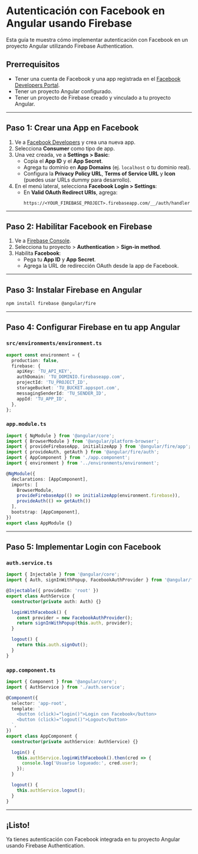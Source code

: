 
# Autenticación con Facebook en Angular usando Firebase

Esta guía te muestra cómo implementar autenticación con Facebook en un proyecto Angular utilizando Firebase Authentication.

## Prerrequisitos

- Tener una cuenta de Facebook y una app registrada en el [Facebook Developers Portal](https://developers.facebook.com/).
- Tener un proyecto Angular configurado.
- Tener un proyecto de Firebase creado y vinculado a tu proyecto Angular.

---

## Paso 1: Crear una App en Facebook

1. Ve a [Facebook Developers](https://developers.facebook.com/apps/) y crea una nueva app.
2. Selecciona **Consumer** como tipo de app.
3. Una vez creada, ve a **Settings > Basic**:
   - Copia el **App ID** y el **App Secret**.
   - Agrega tu dominio en **App Domains** (ej. `localhost` o tu dominio real).
   - Configura la **Privacy Policy URL**, **Terms of Service URL** y **Icon** (puedes usar URLs dummy para desarrollo).
4. En el menú lateral, selecciona **Facebook Login > Settings**:
   - En **Valid OAuth Redirect URIs**, agrega:  
     ```
     https://<YOUR_FIREBASE_PROJECT>.firebaseapp.com/__/auth/handler
     ```

---

## Paso 2: Habilitar Facebook en Firebase

1. Ve a [Firebase Console](https://console.firebase.google.com/).
2. Selecciona tu proyecto > **Authentication** > **Sign-in method**.
3. Habilita **Facebook**:
   - Pega tu **App ID** y **App Secret**.
   - Agrega la URL de redirección OAuth desde la app de Facebook.

---

## Paso 3: Instalar Firebase en Angular

```bash
npm install firebase @angular/fire
```

---

## Paso 4: Configurar Firebase en tu app Angular

### `src/environments/environment.ts`

```ts
export const environment = {
  production: false,
  firebase: {
    apiKey: 'TU_API_KEY',
    authDomain: 'TU_DOMINIO.firebaseapp.com',
    projectId: 'TU_PROJECT_ID',
    storageBucket: 'TU_BUCKET.appspot.com',
    messagingSenderId: 'TU_SENDER_ID',
    appId: 'TU_APP_ID',
  },
};
```

### `app.module.ts`

```ts
import { NgModule } from '@angular/core';
import { BrowserModule } from '@angular/platform-browser';
import { provideFirebaseApp, initializeApp } from '@angular/fire/app';
import { provideAuth, getAuth } from '@angular/fire/auth';
import { AppComponent } from './app.component';
import { environment } from '../environments/environment';

@NgModule({
  declarations: [AppComponent],
  imports: [
    BrowserModule,
    provideFirebaseApp(() => initializeApp(environment.firebase)),
    provideAuth(() => getAuth())
  ],
  bootstrap: [AppComponent],
})
export class AppModule {}
```

---

## Paso 5: Implementar Login con Facebook

### `auth.service.ts`

```ts
import { Injectable } from '@angular/core';
import { Auth, signInWithPopup, FacebookAuthProvider } from '@angular/fire/auth';

@Injectable({ providedIn: 'root' })
export class AuthService {
  constructor(private auth: Auth) {}

  loginWithFacebook() {
    const provider = new FacebookAuthProvider();
    return signInWithPopup(this.auth, provider);
  }

  logout() {
    return this.auth.signOut();
  }
}
```

### `app.component.ts`

```ts
import { Component } from '@angular/core';
import { AuthService } from './auth.service';

@Component({
  selector: 'app-root',
  template: `
    <button (click)="login()">Login con Facebook</button>
    <button (click)="logout()">Logout</button>
  `,
})
export class AppComponent {
  constructor(private authService: AuthService) {}

  login() {
    this.authService.loginWithFacebook().then(cred => {
      console.log('Usuario logueado:', cred.user);
    });
  }

  logout() {
    this.authService.logout();
  }
}
```

---

## ¡Listo!

Ya tienes autenticación con Facebook integrada en tu proyecto Angular usando Firebase Authentication.
